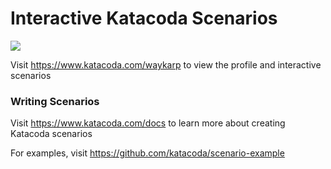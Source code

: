 # Interactive Katacoda Scenarios

[![](http://shields.katacoda.com/katacoda/waykarp/count.svg)](https://www.katacoda.com/waykarp "Get your profile on Katacoda.com")

Visit https://www.katacoda.com/waykarp to view the profile and interactive scenarios

### Writing Scenarios
Visit https://www.katacoda.com/docs to learn more about creating Katacoda scenarios

For examples, visit https://github.com/katacoda/scenario-example
